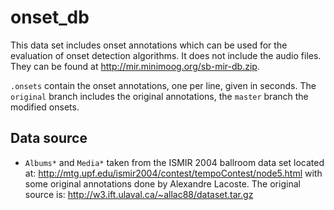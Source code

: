 onset_db
========

This data set includes onset annotations which can be used for the evaluation of
onset detection algorithms. It does not include the audio files. They can be
found at <http://mir.minimoog.org/sb-mir-db.zip>.

`.onsets` contain the onset annotations, one per line, given in seconds.
The `original` branch includes the original annotations, the `master` branch the
modified onsets.

Data source
-----------
*  `Albums*` and `Media*` taken from the ISMIR 2004 ballroom data set located
   at: <http://mtg.upf.edu/ismir2004/contest/tempoContest/node5.html> with some
   original annotations done by Alexandre Lacoste. The original source is:
   <http://w3.ift.ulaval.ca/~allac88/dataset.tar.gz>

